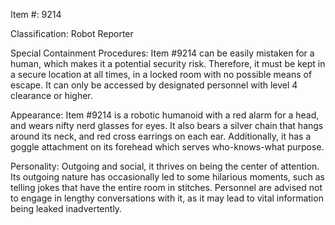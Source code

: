 Item #: 9214

Classification: Robot Reporter

Special Containment Procedures: Item #9214 can be easily mistaken for a human, which makes it a potential security risk. Therefore, it must be kept in a secure location at all times, in a locked room with no possible means of escape. It can only be accessed by designated personnel with level 4 clearance or higher.

Appearance: Item #9214 is a robotic humanoid with a red alarm for a head, and wears nifty nerd glasses for eyes. It also bears a silver chain that hangs around its neck, and red cross earrings on each ear. Additionally, it has a goggle attachment on its forehead which serves who-knows-what purpose.

Personality: Outgoing and social, it thrives on being the center of attention. Its outgoing nature has occasionally led to some hilarious moments, such as telling jokes that have the entire room in stitches. Personnel are advised not to engage in lengthy conversations with it, as it may lead to vital information being leaked inadvertently.